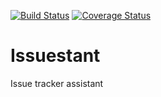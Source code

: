 [![Build Status](https://travis-ci.org/tsoding/Issuestant.svg?branch=master)](https://travis-ci.org/tsoding/Issuestant)
[![Coverage Status](https://coveralls.io/repos/github/tsoding/Issuestant/badge.svg?branch=master)](https://coveralls.io/github/tsoding/Issuestant?branch=master)

# Issuestant
Issue tracker assistant
